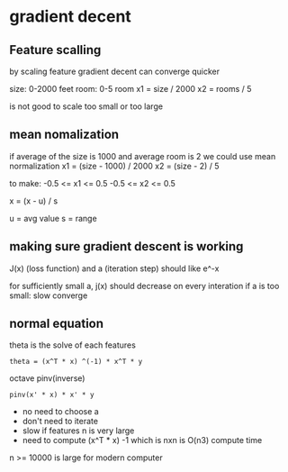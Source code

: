 # gradient decent

## Feature scalling
by scaling feature gradient decent can converge quicker

size: 0-2000 feet
room: 0-5 room
x1 = size / 2000
x2 = rooms / 5

is not good to scale too small or too large

## mean nomalization
if average of the size is 1000 and average room is 2
we could use mean normalization
x1 = (size - 1000) / 2000
x2 = (size - 2) / 5

to make:
-0.5 <= x1 <= 0.5
-0.5 <= x2 <= 0.5

x = (x - u) / s

u = avg value
s = range

## making sure gradient descent is working

J(x) (loss function) and a (iteration step) should like e^-x

for sufficiently small a, j(x) should decrease on every interation
if a is too small: slow converge

## normal equation

theta is the solve of each features
```
theta = (x^T * x) ^(-1) * x^T * y
```

octave pinv(inverse)
```
pinv(x' * x) * x' * y
```

- no need to choose a
- don't need to iterate
- slow if features n is very large
- need to compute (x^T * x) -1  which is nxn is O(n3) compute time

n >= 10000 is large for modern computer

